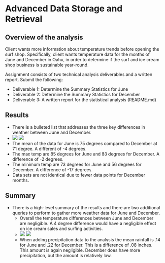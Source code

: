 # Advanced Data Storage and Retrieval

## Overview of the analysis

Client wants more information about temperature trends before opening the surf shop. Specifically, client wants temperature data for the months of June and December in Oahu, in order to determine if the surf and ice cream shop business is sustainable year-round.

Assignment consists of two technical analysis deliverables and a written report. Submit the following:

- Deliverable 1: Determine the Summary Statistics for June
- Deliverable 2: Determine the Summary Statistics for December
- Deliverable 3: A written report for the statistical analysis (README.md)


## Results

- There is a bulleted list that addresses the three key differences in weather between June and December.
- ![](C:\Users\johno\OneDrive\Data_Bootcamp\09_AdvancedDataStorage\02_Challenge\Resources\june_stats.PNG) ![](C:\Users\johno\OneDrive\Data_Bootcamp\09_AdvancedDataStorage\02_Challenge\Resources\dec_stats.PNG)
- The mean of the data for June is 75 degrees compared to December at 71 degree. A different of -4 degrees.
- The max temp are 85 degrees for June and 83 degrees for December. A difference of -2 degrees.
- The minimum temp are 73 degrees for June and 56 degrees for December. A difference of  -17 degrees.
- Data sets are not identical due to fewer data points for December months.






## Summary

- There is a high-level summary of the results and there are two additional queries to perform to gather more weather data for June and December.
  - Overall the temperature differences between June and December are negligible. A 4 degree difference would have a negligible effect on ice cream sales and surfing activities.
  - ![](C:\Users\johno\OneDrive\Data_Bootcamp\09_AdvancedDataStorage\02_Challenge\Resources\june_precip.PNG) ![](C:\Users\johno\OneDrive\Data_Bootcamp\09_AdvancedDataStorage\02_Challenge\Resources\dec_precip.PNG) 
  - When adding precipitation data to the analysis the mean rainfall is .14 for June and .22 for December. This is a difference of .08 inches. This amount is again negligible. December does have more precipitation, but the amount is relatively low.


